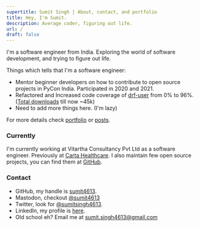 ```yaml
---
supertitle: Sumit Singh | About, contact, and portfolio
title: Hey, I'm Sumit.
description: Average coder, figuring out life.
url: /
draft: false
---
```


I'm a software engineer from India.
Exploring the world of software development, and trying to figure out life.

Things which tells that I'm a software engineer:

- Mentor beginner developers on how to contribute to open source projects in PyCon India. Participated in 2020 and 2021.
- Refactored and Increased code coverage of [drf-user](https://github.com/101loop/drf-user) from 0% to
  96%. ([Total downloads](https://pepy.tech/project/drf-user) till now ~45k)
- Need to add more things here. (I'm lazy)

For more details check [portfolio](/portfolio/) or [posts](/posts/).

### Currently

I'm currently working at Vitartha Consultancy Pvt Ltd as a software engineer. Previously
at [Carta Healthcare](https://www.carta.healthcare/).
I also maintain few open source projects, you can find them at [GitHub](https://github.com/101Loop).

### Contact

- GitHub, my handle is [sumit4613](https://github.com/sumit4613).
- Mastodon, checkout [@sumit4613](https://fosstodon.org/@sumit4613)
- Twitter, look for [@sumitsingh4613](https://twitter.com/sumitsingh4613).
- LinkedIn, my profile is [here](https://www.linkedin.com/in/sumit4613/).
- Old school eh? Email me at [sumit.singh4613@gmail.com](mailto:sumit.singh4613@gmail.com)
